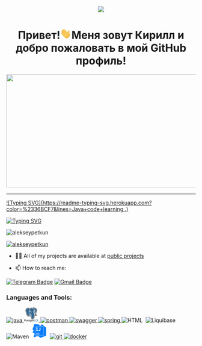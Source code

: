 <!--Hi there, I'm [Kirill](https://github.com/kaerlaende)👋-->
 
<!--[![Typing SVG](https://readme-typing-svg.herokuapp.com?color=%2336BCF7&lines=Computer+science+student)](https://git.io/typing-svg)-->

<div id="header" align="center">
  <img src="https://media.giphy.com/media/v1.Y2lkPTc5MGI3NjExMmQ2ZTUxNGNjNWU2ZGU0OTgxMDc0ODdhZTJiODM3MGExYjYxMTFiZCZjdD1z/M9gbBd9nbDrOTu1Mqx/giphy.gif" width="100"/>
</div>

<h1 align="center">Привет!<img src="https://raw.githubusercontent.com/StanGirard/StanGirard/master/wave.gif" width="30px">Меня зовут Кирилл и добро пожаловать в мой GitHub профиль!</h1>

<div align="center">
  <img src="https://media.giphy.com/media/v1.Y2lkPTc5MGI3NjExMjg5ODI2NjdhMzQwZmQ2NzAzNGJjMTRmNTY3MGYxYWMzZDc3ODFmMSZjdD1n/dWesBcTLavkZuG35MI/giphy.gif" width="600"      height="300"/>
</div>

---

<!-- ![](https://github.com/blackcater/blackcater/raw/main/images/Hi.gif) -->

[![Typing SVG](https://readme-typing-svg.herokuapp.com?color=%2336BCF7&lines=Java+code+learning
.)](https://git.io/typing-svg)

[![Typing SVG](https://readme-typing-svg.herokuapp.com?color=%2336BCF7&lines=A+passionate+backend+developer)](https://git.io/typing-svg)

<p align="left"> <img src="https://komarev.com/ghpvc/?username=alekseypetkun&label=Profile%20views&color=0e75b6&style=flat" alt="alekseypetkun" /> </p>

<p align="left"> <a href="https://github.com/ryo-ma/github-profile-trophy"><img src="https://github-profile-trophy.vercel.app/?username=alekseypetkun" alt="alekseypetkun" /></a> </p>

- 👨‍💻 All of my projects are available at [public projects](https://github.com/kaerlaende?tab=repositories "repositories")

- 📫 How to reach me:

[![Telegram Badge](https://img.shields.io/badge/-Telegram-blue?style=for-the-badge&logo=Telegram&logoColor=white "Telegram")](https://t.me/kaerlaende) 
[![Gmail  Badge](https://img.shields.io/badge/-Gmail-red?style=for-the-badge&logo=Gmail&logoColor=white "Gmail")](mailto:kaerlaende@mail.ru)
 

<h3 align="left">Languages and Tools:</h3>
<p align="left"> 
 
 <a href="https://www.java.com" target="_blank" rel="noreferrer"> <img src="https://www.vectorlogo.zone/logos/java/java-ar21.svg" title="Java" alt="java" width="80" height="40"/> </a> 
 <a href="https://www.postgresql.org" target="_blank" rel="noreferrer"> <img src="https://raw.githubusercontent.com/devicons/devicon/master/icons/postgresql/postgresql-original-wordmark.svg" title="PostgreSQL" alt="postgresql" width="40" height="40"/> </a>
 <a href="https://postman.com" target="_blank" rel="noreferrer"> <img src="https://www.vectorlogo.zone/logos/getpostman/getpostman-icon.svg" title="Postman" alt="postman" width="40" height="40"/> </a> 
 <a href="https://swagger.io" target="_blank" rel="noreferrer"> <img src="https://avatars.githubusercontent.com/u/7658037?v=4" title="Swagger" alt="swagger" width="40" height="40"/> </a> 
 <a href="https://spring.io/" target="_blank" rel="noreferrer"> <img src="https://www.vectorlogo.zone/logos/springio/springio-ar21.svg" title="Spring Framework" alt="spring" width="80" height="40"/> </a> 
 <img src="https://www.vectorlogo.zone/logos/w3_html5/w3_html5-ar21.svg" title="HTML5" alt="HTML" width="80" height="40"/>&nbsp;
  <img src="https://dataenginer.ru/wp-content/uploads/2022/08/image-14-267x176.png" title="Liquibase" alt="Liquibase" width="40" height="40"/>&nbsp;
  <img src="https://www.simplilearn.com/ice9/free_resources_article_thumb/Maven.png" title="Maven" alt="Maven" width="40" height="40"/>&nbsp;
   <img src="https://github.com/devicons/devicon/blob/master/icons/intellij/intellij-plain.svg" title="IntelliJ IDEA" alt="IntelliJ IDEA" width="40" height="40"/>&nbsp;
   <a href="https://git-scm.com/" target="_blank" rel="noreferrer"> <img src="https://www.vectorlogo.zone/logos/git-scm/git-scm-ar21.svg" title="Git" alt="git" width="80" height="40"/> </a>
   <a href="https://www.docker.com/" target="_blank" rel="noreferrer"> <img src="https://www.vectorlogo.zone/logos/docker/docker-official.svg" title="Docker" alt="docker" width="50" height="40"/> </a> 
</p>


<!--
**KaerLaende/kaerlaende** is a ✨ _special_ ✨ repository because its `README.md` (this file) appears on your GitHub profile.

Here are some ideas to get you started:

- 🔭 I’m currently working on ...
- 🌱 I’m currently learning ...
- 👯 I’m looking to collaborate on ...
- 🤔 I’m looking for help with ...
- 💬 Ask me about ...
- 📫 How to reach me: ...
- 😄 Pronouns: ...
- ⚡ Fun fact: ...
-->
